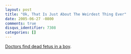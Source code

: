 ```yaml
---
layout: post
title: "Ok, That Is Just About The Weirdest Thing Ever"
date: 2005-06-27 -0800
comments: true
disqus_identifier: 7308
categories: []
---
```

[Doctors find dead fetus in a
boy](http://www.boingboing.net/2005/06/27/boy_had_fetus_in_sto.html).

